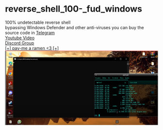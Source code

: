 # reverse_shell_100-_fud_windows <br>
100% undetectable reverse shell<br> bypassing Windows Defender and other anti-viruses
you can buy the source code in <a href="https://t.me/whoami6669">Telegram</a>
<br>
<a href="https://youtu.be/ecNpm13Ce2E">Youtube Video</a>
<br>
<a href="https://discord.gg/8XRKZGyfM7">Discord Group</a>
<br>
<a href="https://livepix.gg/whoami">[+] pay-me a ramen <3 [+]</a> <br>
<img src="imgs/print.png">

